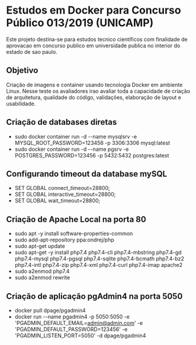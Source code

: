 # Estudos em Docker para Concurso Público 013/2019 (UNICAMP)
Este projeto destina-se para estudos tecnico cientificos com finalidade de aprovacao em concurso publico em universidade publica no interior do estado de sao paulo.

## Objetivo
Criação de imagens e container usando tecnologia Docker em ambiente Linux. Nesse teste os avaliadores irao avaliar toda a capacidade de criação de arquitetura, qualidade do código, validações, elaboração de layout e usabilidade.

## Criação de databases diretas
- sudo docker container run -d --name mysqlsrv -e MYSQL_ROOT_PASSWORD=123456 -p 3306:3306 mysql:latest
- sudo docker container run -d --name pgsrv -e POSTGRES_PASSWORD=123456 -p 5432:5432 postgres:latest

## Configurando timeout da database mySQL
- SET GLOBAL connect_timeout=28800;
- SET GLOBAL interactive_timeout=28800;
- SET GLOBAL wait_timeout=28800;

## Criação de Apache Local na porta 80
- sudo apt -y install software-properties-common
- sudo add-apt-repository ppa:ondrej/php
- sudo apt-get update
- sudo apt-get -y install php7.4 php7.4-cli php7.4-mbstring php7.4-gd php7.4-mysql php7.4-pgsql php7.4-sqlite php7.4-bcmath php7.4-bz2 php7.4-intl php7.4-zip php7.4-xml php7.4-curl php7.4-imap apache2
- sudo a2enmod php7.4
- sudo a2enmod rewrite

## Criação de aplicação pgAdmin4 na porta 5050
- docker pull dpage/pgadmin4
- docker run --name pgadmin4 -p 5050:5050 -e 'PGADMIN_DEFAULT_EMAIL=admin@admin.com' -e 'PGADMIN_DEFAULT_PASSWORD=123456' -e 'PGADMIN_LISTEN_PORT=5050' -d dpage/pgadmin4
